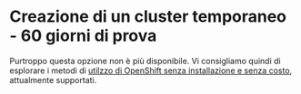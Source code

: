 # Creazione di un cluster temporaneo - 60 giorni di prova
Purtroppo questa opzione non è più disponibile. Vi consigliamo quindi di esplorare i metodi di [utilzzo di OpenShift senza installazione e senza costo](../README.md), attualmente supportati.
